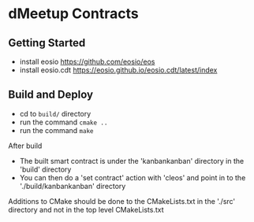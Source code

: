 # dMeetup Contracts

## Getting Started

- install eosio https://github.com/eosio/eos  
- install eosio.cdt https://eosio.github.io/eosio.cdt/latest/index 

## Build and Deploy

- cd to `build/` directory
- run the command `cmake ..`
- run the command `make`
 
After build 
 
- The built smart contract is under the 'kanbankanban' directory in the 'build' directory
- You can then do a 'set contract' action with 'cleos' and point in to the './build/kanbankanban' directory

Additions to CMake should be done to the CMakeLists.txt in the './src' directory and not in the top level CMakeLists.txt


